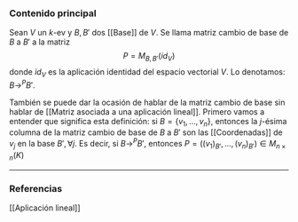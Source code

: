 ### Contenido principal

Sean $V$ un $k$-ev y $B, B'$ dos [[Base]] de $V$. Se llama matriz cambio de base de $B$ a $B'$ a la matriz
$$P = M_{B,B'} (id_V)$$
donde $id_V$ es la aplicación identidad del espacio vectorial $V$. Lo denotamos: $B \rightarrow^P B'$. 

También se puede dar la ocasión de hablar de la matriz cambio de base sin hablar de [[Matriz asociada a una aplicación lineal]]. Primero vamos a entender que significa esta definición: si $B =  \{v_1, \dots, v_n\}$, entonces la $j$-ésima columna de la matriz cambio de base de $B$ a $B'$ son las [[Coordenadas]] de $v_j$ en la base $B', \forall j$. Es decir, si $B \rightarrow^P B'$, entonces $P =((v_1)_{B'}, \dots, (v_n)_{B'}) \in M_{n \times n}(K)$ 
 
--- 
### Referencias

[[Aplicación lineal]]